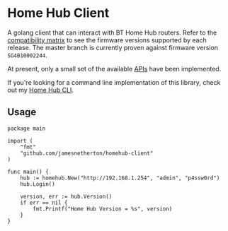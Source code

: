 # Home Hub Client

A golang client that can interact with BT Home Hub routers. Refer to the [compatibility matrix](matrix.md)
to see the firmware versions supported by each release. The master branch is currently proven against firmware version `SG4B10002244`.

At present, only a small set of the available [APIs](xpath.go) have been implemented.

If you're looking for a command line implementation of this library, check out my [Home Hub CLI](https://github.com/jamesnetherton/homehub-cli).

## Usage

```golang
package main

import (
	"fmt"
	"github.com/jamesnetherton/homehub-client"
)

func main() {
	hub := homehub.New("http://192.168.1.254", "admin", "p4ssw0rd")
	hub.Login()

	version, err := hub.Version()
	if err == nil {
		fmt.Printf("Home Hub Version = %s", version)
	}
}
```
